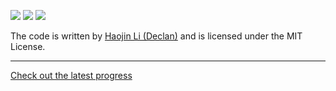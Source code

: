 ![](https://img.shields.io/github/v/release/declan-haojin/vexcode-changeup?include_prereleases)
![](https://img.shields.io/github/release-date/declan-haojin/vexcode-changeup)
![](https://img.shields.io/github/license/declan-haojin/vexcode-changeup)


The code is written by [Haojin Li (Declan)](https://lihaojin.cn/) and is licensed under the MIT License.

---

[Check out the latest progress](https://github.com/declan-haojin/vex/projects/1)
